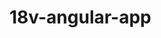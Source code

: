 # 18v-angular-app

<!-- This **Kudos Dashboard** project includes development using technologies:
- Github Actions and workflows
- Eslint checking
- Jest for unit tests and Cypress for integration and e2e testing
- Angular Materials
- Routing
- domainSSL certificate for **https://www.psymiro.com**

And will also continue to be updated with features based on the following technologies:
- NgRx store
- Angular Animation
- Storybook https://storybook.js.org/
- Angular SSR
- ...
*the list will continue to grow*  -->